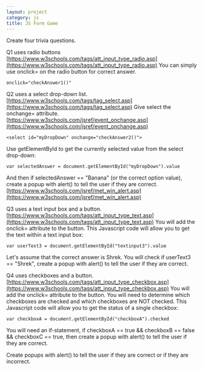 ```yaml
---
layout: project
category: js
title: JS Form Game
---
```

Create four trivia questions.

Q1 uses radio buttons
[https://www.w3schools.com/tags/att_input_type_radio.asp](https://www.w3schools.com/tags/att_input_type_radio.asp) You can simply use onclick= on the radio button for correct answer.
```
onclick="checkAnswer1()"
```

Q2 uses a select drop-down list.
 [https://www.w3schools.com/tags/tag_select.asp](https://www.w3schools.com/tags/tag_select.asp) Give select the onchange= attribute. [https://www.w3schools.com/jsref/event_onchange.asp](https://www.w3schools.com/jsref/event_onchange.asp)
```
<select id="myDropDown" onchange="checkAnswer2()">
```
Use getElementById to get the currently selected value from the select drop-down:
```
var selectedAnswer = document.getElementById("myDropDown").value
```
And then if selectedAnswer == "Banana" (or the correct option value), create a popup with alert() to tell the user if they are correct. [https://www.w3schools.com/jsref/met_win_alert.asp](https://www.w3schools.com/jsref/met_win_alert.asp)


Q3 uses a text input box and a button.
[https://www.w3schools.com/tags/att_input_type_text.asp](https://www.w3schools.com/tags/att_input_type_text.asp) You will add the onclick= attribute to the button. This Javascript code will allow you to get the text within a text input box:
```
var userText3 = document.getElementById("textinput3").value
```
Let's assume that the correct answer is Shrek. You will check if userText3 == "Shrek", create a popup with alert() to tell the user if they are correct.


Q4 uses checkboxes and a button.
[https://www.w3schools.com/tags/att_input_type_checkbox.asp](https://www.w3schools.com/tags/att_input_type_checkbox.asp) You will add the onclick= attribute to the button. You will need to determine which checkboxes are checked and which checkboxes are NOT checked. This Javascript code will allow you to get the status of a single checkbox:
```
var checkboxA = document.getElementById("checkboxA").checked
```
You will need an if-statement, if checkboxA == true && checkboxB == false && checkboxC == true, then create a popup with alert() to tell the user if they are correct.

Create popups with alert() to tell the user if they are correct or if they are incorrect.
